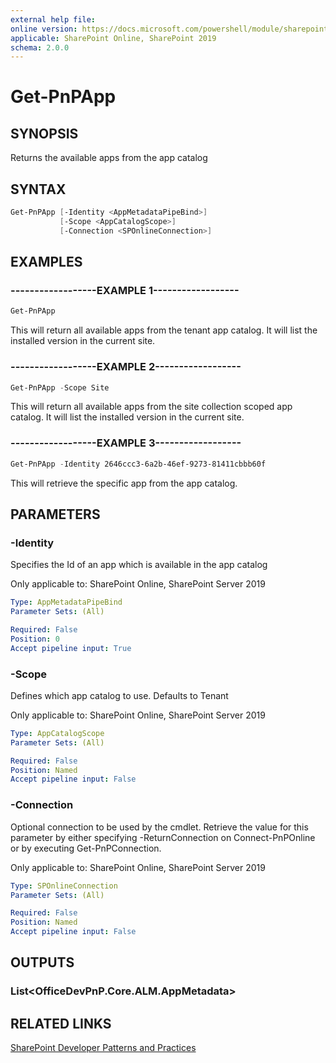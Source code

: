 ```yaml
---
external help file:
online version: https://docs.microsoft.com/powershell/module/sharepoint-pnp/get-pnpapp
applicable: SharePoint Online, SharePoint 2019
schema: 2.0.0
---
```

# Get-PnPApp

## SYNOPSIS
Returns the available apps from the app catalog

## SYNTAX 

```powershell
Get-PnPApp [-Identity <AppMetadataPipeBind>]
           [-Scope <AppCatalogScope>]
           [-Connection <SPOnlineConnection>]
```

## EXAMPLES

### ------------------EXAMPLE 1------------------
```powershell
Get-PnPApp
```

This will return all available apps from the tenant app catalog. It will list the installed version in the current site.

### ------------------EXAMPLE 2------------------
```powershell
Get-PnPApp -Scope Site
```

This will return all available apps from the site collection scoped app catalog. It will list the installed version in the current site.

### ------------------EXAMPLE 3------------------
```powershell
Get-PnPApp -Identity 2646ccc3-6a2b-46ef-9273-81411cbbb60f
```

This will retrieve the specific app from the app catalog.

## PARAMETERS

### -Identity
Specifies the Id of an app which is available in the app catalog

Only applicable to: SharePoint Online, SharePoint Server 2019

```yaml
Type: AppMetadataPipeBind
Parameter Sets: (All)

Required: False
Position: 0
Accept pipeline input: True
```

### -Scope
Defines which app catalog to use. Defaults to Tenant

Only applicable to: SharePoint Online, SharePoint Server 2019

```yaml
Type: AppCatalogScope
Parameter Sets: (All)

Required: False
Position: Named
Accept pipeline input: False
```

### -Connection
Optional connection to be used by the cmdlet. Retrieve the value for this parameter by either specifying -ReturnConnection on Connect-PnPOnline or by executing Get-PnPConnection.

Only applicable to: SharePoint Online, SharePoint Server 2019

```yaml
Type: SPOnlineConnection
Parameter Sets: (All)

Required: False
Position: Named
Accept pipeline input: False
```

## OUTPUTS

### List<OfficeDevPnP.Core.ALM.AppMetadata>

## RELATED LINKS

[SharePoint Developer Patterns and Practices](https://aka.ms/sppnp)
